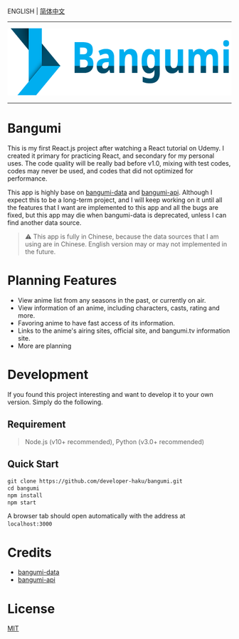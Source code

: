 ENGLISH | [简体中文](https://github.com/developer-haku/bangumi/blob/master/README.zh-CN.md)

***

<p align="center">
  <img height="150" src="readme/logo.png">
</p>

***

# Bangumi

This is my first React.js project after watching a React tutorial on Udemy. I created it primary for practicing React, and secondary for my personal uses. The code quality will be really bad before v1.0, mixing with test codes, codes may never be used, and codes that did not optimized for performance.

This app is highly base on [bangumi-data](https://github.com/bangumi-data/bangumi-data) and [bangumi-api](https://github.com/bangumi/api). Although I expect this to be a long-term project, and I will keep working on it until all the features that I want are implemented to this app and all the bugs are fixed, but this app may die when bangumi-data is deprecated, unless I can find another data source.

> :warning: This app is fully in Chinese, because the data sources that I am using are in Chinese. English version may or may not implemented in the future.

# Planning Features

- View anime list from any seasons in the past, or currently on air.
- View information of an anime, including characters, casts, rating and more.
- Favoring anime to have fast access of its information.
- Links to the anime's airing sites, official site, and bangumi.tv information site.
- More are planning

# Development

If you found this project interesting and want to develop it to your own version. Simply do the following.

## Requirement

> Node.js (v10+ recommended), Python (v3.0+ recommended)

## Quick Start

```shell
git clone https://github.com/developer-haku/bangumi.git
cd bangumi
npm install
npm start
```

A browser tab should open automatically with the address at `localhost:3000`

# Credits

- [bangumi-data](https://github.com/bangumi-data/bangumi-data)
- [bangumi-api](https://github.com/bangumi/api)

# License

[MIT](https://github.com/developer-haku/bangumi/blob/master/LICENSE)